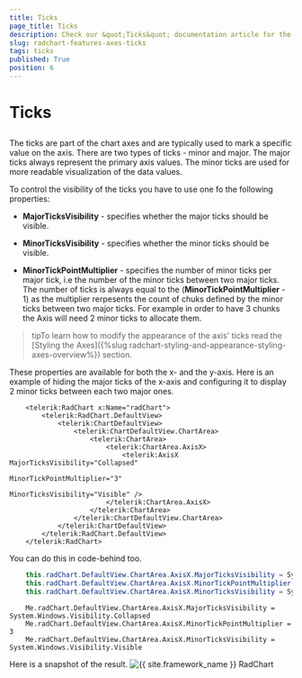 ```yaml
---
title: Ticks
page_title: Ticks
description: Check our &quot;Ticks&quot; documentation article for the RadChart {{ site.framework_name }} control.
slug: radchart-features-axes-ticks
tags: ticks
published: True
position: 6
---
```


# Ticks



## 

The ticks are part of the chart axes and are typically used to mark a specific value on the axis. There are two types of ticks - minor and major. The major ticks always represent the primary axis values. The minor ticks are used for more readable visualization of the data values.

To control the visibility of the ticks you have to use one fo the following properties:

* __MajorTicksVisibility__ - specifies whether the major ticks should be visible.

* __MinorTicksVisibility__ - specifies whether the minor ticks should be visible.

* __MinorTickPointMultiplier__ - specifies the number of minor ticks per major tick, i.e the number of the minor ticks between two major ticks. The number of ticks is always equal to the (__MinorTickPointMultiplier__ - 1) as the multiplier rerpesents the count of chuks defined by the minor ticks between two major ticks. For example in order to have 3 chunks the Axis will need 2 minor ticks to allocate them.

>tipTo learn how to modify the appearance of the axis' ticks read the [Styling the Axes]({%slug radchart-styling-and-appearance-styling-axes-overview%}) section.

These properties are available for both the x- and the y-axis. Here is an example of hiding the major ticks of the x-axis and configuring it to display 2 minor ticks between each two major ones.



```XAML
	<telerik:RadChart x:Name="radChart">
	    <telerik:RadChart.DefaultView>
	        <telerik:ChartDefaultView>
	            <telerik:ChartDefaultView.ChartArea>
	                <telerik:ChartArea>
	                    <telerik:ChartArea.AxisX>
	                        <telerik:AxisX MajorTicksVisibility="Collapsed"
	                                       MinorTickPointMultiplier="3"
	                                       MinorTicksVisibility="Visible" />
	                    </telerik:ChartArea.AxisX>
	                </telerik:ChartArea>
	            </telerik:ChartDefaultView.ChartArea>
	        </telerik:ChartDefaultView>
	    </telerik:RadChart.DefaultView>
	</telerik:RadChart>
```



You can do this in code-behind too.



```C#
	this.radChart.DefaultView.ChartArea.AxisX.MajorTicksVisibility = System.Windows.Visibility.Collapsed;
	this.radChart.DefaultView.ChartArea.AxisX.MinorTickPointMultiplier = 3;
	this.radChart.DefaultView.ChartArea.AxisX.MinorTicksVisibility = System.Windows.Visibility.Visible;
```





```VB.NET
	Me.radChart.DefaultView.ChartArea.AxisX.MajorTicksVisibility = System.Windows.Visibility.Collapsed
	Me.radChart.DefaultView.ChartArea.AxisX.MinorTickPointMultiplier = 3
	Me.radChart.DefaultView.ChartArea.AxisX.MinorTicksVisibility = System.Windows.Visibility.Visible
```



Here is a snapshot of the result.
![{{ site.framework_name }} RadChart  ](images/RadChart_Features_Axes_Ticks_01.png)
